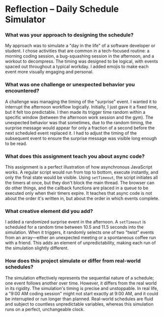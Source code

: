 # Reflection – Daily Schedule Simulator

### What was your approach to designing the schedule?

My approach was to simulate a "day in the life" of a software developer or student. I chose activities that are common in a tech-focused routine: a morning coding session, a bug-squashing session in the afternoon, and a workout to decompress. The timing was designed to be logical, with events spaced out throughout a typical workday. I added emojis to make each event more visually engaging and personal.

### What was one challenge or unexpected behavior you encountered?

A challenge was managing the timing of the "surprise" event. I wanted it to interrupt the afternoon workflow logically. Initially, I just gave it a fixed time, but it felt too predictable. I then made its trigger time random within a specific window (between the afternoon work session and the gym). The unexpected behavior was that sometimes, due to the random timing, the surprise message would appear for only a fraction of a second before the next scheduled event replaced it. I had to adjust the timing of the subsequent event to ensure the surprise message was visible long enough to be read.

### What does this assignment teach you about async code?

This assignment is a perfect illustration of how asynchronous JavaScript works. A regular script would run from top to bottom, execute instantly, and only the final state would be visible. Using `setTimeout`, the script initiates all the timers at once, but they don't block the main thread. The browser can do other things, and the callback functions are placed in a queue to be executed only when their timers expire. It teaches that async code is not about the order it's written in, but about the order in which events complete.

### What creative element did you add?

I added a randomized surprise event in the afternoon. A `setTimeout` is scheduled for a random time between 10.5 and 11.5 seconds into the simulation. When it triggers, it randomly selects one of two "twist" events from an array—either an unexpected meeting or a spontaneous coffee run with a friend. This adds an element of unpredictability, making each run of the simulation slightly different.

### How does this project simulate or differ from real-world schedules?

The simulation effectively represents the sequential nature of a schedule; one event follows another over time. However, it differs from the real world in its rigidity. The simulation's timing is precise and unstoppable. In real life, a "9:00 AM coding session" might not start exactly at 9:00 AM, and it could be interrupted or run longer than planned. Real-world schedules are fluid and subject to countless unpredictable variables, whereas this simulation runs on a perfect, unchangeable clock.
